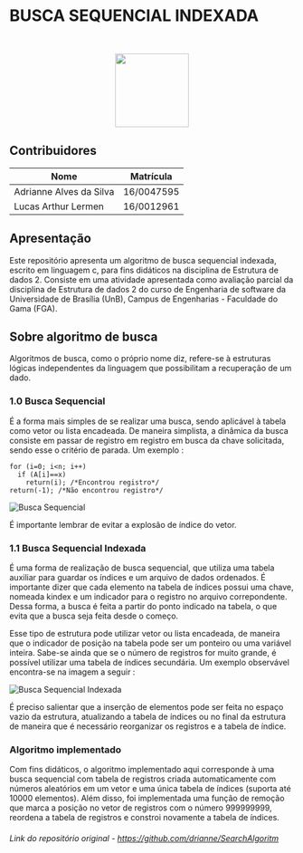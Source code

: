 <h1>BUSCA SEQUENCIAL INDEXADA</h4> <br>
<p align="center">    
    <img src="https://image.freepik.com/icones-gratis/simbolo-ferramenta-da-busca_318-32162.jpg" width=130 height=130>
</p>

## Contribuidores
| Nome	| Matrícula	|
|--|--|
| Adrianne Alves da Silva | 16/0047595 |
| Lucas Arthur Lermen | 16/0012961 |


## Apresentação

Este repositório apresenta um algoritmo de busca sequencial indexada, escrito em linguagem c, para fins didáticos na disciplina de Estrutura de dados 2. Consiste em uma atividade apresentada como avaliação parcial da disciplina de Estrutura de dados 2 do curso de Engenharia de software da Universidade de Brasília (UnB), Campus de Engenharias - Faculdade do Gama (FGA).

## Sobre algoritmo de busca

Algoritmos de busca, como o próprio nome diz, refere-se à estruturas lógicas independentes da linguagem que possibilitam a recuperação de um dado.

### 1.0 Busca Sequencial

É a forma mais simples de se realizar uma busca, sendo aplicável à tabela como vetor ou lista encadeada. De maneira simplista, a dinâmica da busca consiste em passar de registro em registro em busca da chave solicitada, sendo esse o critério de parada. Um exemplo :

```
for (i=0; i<n; i++)
  if (A[i]==x)
    return(i); /*Encontrou registro*/
return(-1); /*Não encontrou registro*/
```

![Busca Sequencial](https://sites.google.com/site/labworksharvin/_/rsrc/1373987242005/home/5-b/images%20%284%29.jpg)

É importante lembrar de evitar a explosão de índice do vetor.

### 1.1 Busca Sequencial Indexada

É uma forma de realização de busca sequencial, que utiliza uma tabela auxiliar para guardar os índices e um arquivo de dados ordenados. É importante dizer que cada elemento na tabela de índices possui uma chave, nomeada kindex e um indicador para o registro no arquivo correpondente. Dessa forma, a busca é feita a partir do ponto indicado na tabela, o que evita que a busca seja feita desde o começo.

Esse tipo de estrutura pode utilizar vetor ou lista encadeada, de maneira que o indicador de posição na tabela pode ser um ponteiro ou uma variável inteira. Sabe-se ainda que se o número de registros for muito grande, é possível utilizar uma tabela de índices secundária. Um exemplo observável encontra-se na imagem a seguir :

![Busca Sequencial Indexada](http://www.inf.ufsc.br/~aldo.vw/estruturas/gerarq15.gif)

É preciso salientar que a inserção de elementos pode ser feita no espaço vazio da estrutura, atualizando a tabela de índices ou no final da estrutura de maneira que é necessário reorganizar os registros e a tabela de índice.


### Algoritmo implementado

Com fins didáticos, o algoritmo implementado aqui corresponde à uma busca sequencial com tabela de registros criada automaticamente com números aleatórios em um vetor e uma única tabela de índices (suporta até 10000 elementos). Além disso, foi implementada uma função de remoção que marca a posição no vetor de registros com o número 999999999, reordena a tabela de registros e constroi novamente a tabela de índices.

###### Link do repositório original - https://github.com/drianne/SearchAlgoritm
